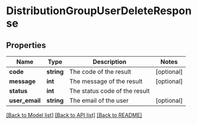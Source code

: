 # DistributionGroupUserDeleteResponse

## Properties
Name | Type | Description | Notes
------------ | ------------- | ------------- | -------------
**code** | **string** | The code of the result | [optional] 
**message** | **int** | The message of the result | [optional] 
**status** | **int** | The status code of the result | 
**user_email** | **string** | The email of the user | [optional] 

[[Back to Model list]](../README.md#documentation-for-models) [[Back to API list]](../README.md#documentation-for-api-endpoints) [[Back to README]](../README.md)


